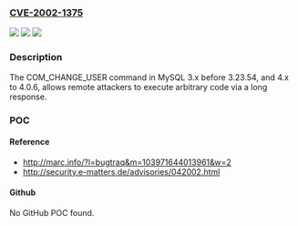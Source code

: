 ### [CVE-2002-1375](https://cve.mitre.org/cgi-bin/cvename.cgi?name=CVE-2002-1375)
![](https://img.shields.io/static/v1?label=Product&message=n%2Fa&color=blue)
![](https://img.shields.io/static/v1?label=Version&message=n%2Fa&color=blue)
![](https://img.shields.io/static/v1?label=Vulnerability&message=n%2Fa&color=brighgreen)

### Description

The COM_CHANGE_USER command in MySQL 3.x before 3.23.54, and 4.x to 4.0.6, allows remote attackers to execute arbitrary code via a long response.

### POC

#### Reference
- http://marc.info/?l=bugtraq&m=103971644013961&w=2
- http://security.e-matters.de/advisories/042002.html

#### Github
No GitHub POC found.

